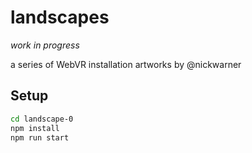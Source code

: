 # landscapes

*work in progress*

a series of WebVR installation artworks by @nickwarner

## Setup

```sh
cd landscape-0
npm install
npm run start
```
